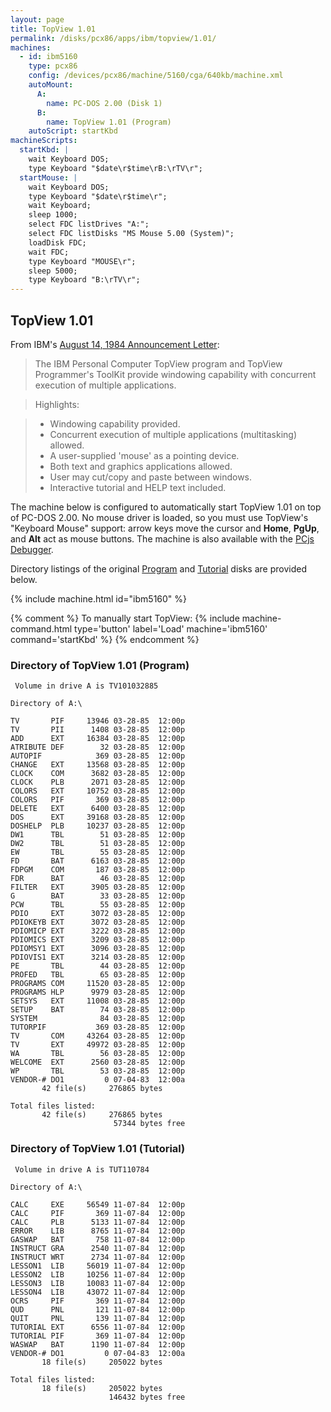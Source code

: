 ```yaml
---
layout: page
title: TopView 1.01
permalink: /disks/pcx86/apps/ibm/topview/1.01/
machines:
  - id: ibm5160
    type: pcx86
    config: /devices/pcx86/machine/5160/cga/640kb/machine.xml
    autoMount:
      A:
        name: PC-DOS 2.00 (Disk 1)
      B:
        name: TopView 1.01 (Program)
    autoScript: startKbd
machineScripts:
  startKbd: |
    wait Keyboard DOS;
    type Keyboard "$date\r$time\rB:\rTV\r";
  startMouse: |
    wait Keyboard DOS;
    type Keyboard "$date\r$time\r";
    wait Keyboard;
    sleep 1000;
    select FDC listDrives "A:";
    select FDC listDisks "MS Mouse 5.00 (System)";
    loadDisk FDC;
    wait FDC;
    type Keyboard "MOUSE\r";
    sleep 5000;
    type Keyboard "B:\rTV\r";
---
```


TopView 1.01
------------

From IBM's [August 14, 1984 Announcement Letter](http://www-01.ibm.com/common/ssi/ShowDoc.wss?docURL=/common/ssi/rep_ca/2/897/ENUS284-282/index.html&lang=en&request_locale=en):

> The IBM Personal Computer TopView program and TopView Programmer's ToolKit provide windowing capability with
concurrent execution of multiple applications.

> Highlights:

> - Windowing capability provided.
> - Concurrent execution of multiple applications (multitasking) allowed.
> - A user-supplied 'mouse' as a pointing device.
> - Both text and graphics applications allowed.
> - User may cut/copy and paste between windows.
> - Interactive tutorial and HELP text included.

The machine below is configured to automatically start TopView 1.01 on top of PC-DOS 2.00.  No mouse driver is loaded,
so you must use TopView's "Keyboard Mouse" support: arrow keys move the cursor and **Home**, **PgUp**, and **Alt**
act as mouse buttons.  The machine is also available with the [PCjs Debugger](debugger/).

Directory listings of the original [Program](#directory-of-topview-101-program) and [Tutorial](#directory-of-topview-101-tutorial)
disks are provided below.

{% include machine.html id="ibm5160" %}

{% comment %}
To manually start TopView: {% include machine-command.html type='button' label='Load' machine='ibm5160' command='startKbd' %}
{% endcomment %}

### Directory of TopView 1.01 (Program)

	 Volume in drive A is TV101032885

	Directory of A:\

	TV       PIF     13946 03-28-85  12:00p
	TV       PII      1408 03-28-85  12:00p
	ADD      EXT     16384 03-28-85  12:00p
	ATRIBUTE DEF        32 03-28-85  12:00p
	AUTOPIF            369 03-28-85  12:00p
	CHANGE   EXT     13568 03-28-85  12:00p
	CLOCK    COM      3682 03-28-85  12:00p
	CLOCK    PLB      2071 03-28-85  12:00p
	COLORS   EXT     10752 03-28-85  12:00p
	COLORS   PIF       369 03-28-85  12:00p
	DELETE   EXT      6400 03-28-85  12:00p
	DOS      EXT     39168 03-28-85  12:00p
	DOSHELP  PLB     10237 03-28-85  12:00p
	DW1      TBL        51 03-28-85  12:00p
	DW2      TBL        51 03-28-85  12:00p
	EW       TBL        55 03-28-85  12:00p
	FD       BAT      6163 03-28-85  12:00p
	FDPGM    COM       187 03-28-85  12:00p
	FDR      BAT        46 03-28-85  12:00p
	FILTER   EXT      3905 03-28-85  12:00p
	G        BAT        33 03-28-85  12:00p
	PCW      TBL        55 03-28-85  12:00p
	PDIO     EXT      3072 03-28-85  12:00p
	PDIOKEYB EXT      3072 03-28-85  12:00p
	PDIOMICP EXT      3222 03-28-85  12:00p
	PDIOMICS EXT      3209 03-28-85  12:00p
	PDIOMSY1 EXT      3096 03-28-85  12:00p
	PDIOVIS1 EXT      3214 03-28-85  12:00p
	PE       TBL        44 03-28-85  12:00p
	PROFED   TBL        65 03-28-85  12:00p
	PROGRAMS COM     11520 03-28-85  12:00p
	PROGRAMS HLP      9979 03-28-85  12:00p
	SETSYS   EXT     11008 03-28-85  12:00p
	SETUP    BAT        74 03-28-85  12:00p
	SYSTEM              84 03-28-85  12:00p
	TUTORPIF           369 03-28-85  12:00p
	TV       COM     43264 03-28-85  12:00p
	TV       EXT     49972 03-28-85  12:00p
	WA       TBL        56 03-28-85  12:00p
	WELCOME  EXT      2560 03-28-85  12:00p
	WP       TBL        53 03-28-85  12:00p
	VENDOR-# DO1         0 07-04-83  12:00a
	       42 file(s)     276865 bytes

	Total files listed:
	       42 file(s)     276865 bytes
	                       57344 bytes free

### Directory of TopView 1.01 (Tutorial)

	 Volume in drive A is TUT110784  

	Directory of A:\

	CALC     EXE     56549 11-07-84  12:00p
	CALC     PIF       369 11-07-84  12:00p
	CALC     PLB      5133 11-07-84  12:00p
	ERROR    LIB      8765 11-07-84  12:00p
	GASWAP   BAT       758 11-07-84  12:00p
	INSTRUCT GRA      2540 11-07-84  12:00p
	INSTRUCT WRT      2734 11-07-84  12:00p
	LESSON1  LIB     56019 11-07-84  12:00p
	LESSON2  LIB     10256 11-07-84  12:00p
	LESSON3  LIB     10083 11-07-84  12:00p
	LESSON4  LIB     43072 11-07-84  12:00p
	OCRS     PIF       369 11-07-84  12:00p
	QUD      PNL       121 11-07-84  12:00p
	QUIT     PNL       139 11-07-84  12:00p
	TUTORIAL EXT      6556 11-07-84  12:00p
	TUTORIAL PIF       369 11-07-84  12:00p
	WASWAP   BAT      1190 11-07-84  12:00p
	VENDOR-# DO1         0 07-04-83  12:00a
	       18 file(s)     205022 bytes

	Total files listed:
	       18 file(s)     205022 bytes
	                      146432 bytes free
